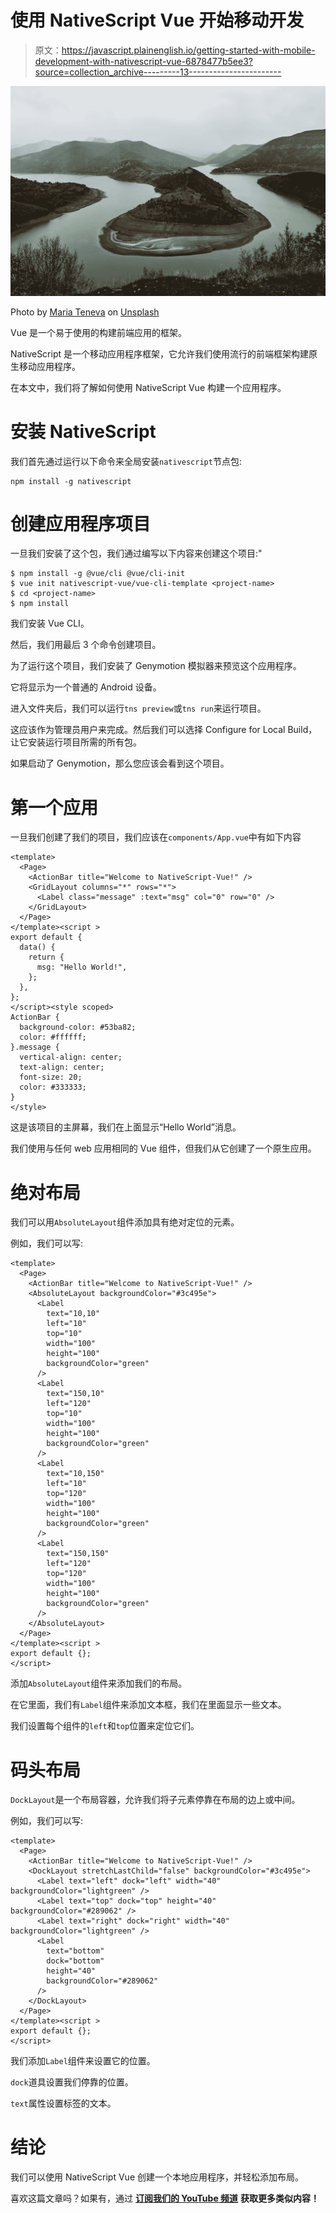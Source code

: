 # 使用 NativeScript Vue 开始移动开发

> 原文：<https://javascript.plainenglish.io/getting-started-with-mobile-development-with-nativescript-vue-6878477b5ee3?source=collection_archive---------13----------------------->

![](img/d8e737d136844d9652ce1b187e3dd220.png)

Photo by [Maria Teneva](https://unsplash.com/@miteneva?utm_source=medium&utm_medium=referral) on [Unsplash](https://unsplash.com?utm_source=medium&utm_medium=referral)

Vue 是一个易于使用的构建前端应用的框架。

NativeScript 是一个移动应用程序框架，它允许我们使用流行的前端框架构建原生移动应用程序。

在本文中，我们将了解如何使用 NativeScript Vue 构建一个应用程序。

# 安装 NativeScript

我们首先通过运行以下命令来全局安装`nativescript`节点包:

```
npm install -g nativescript
```

# 创建应用程序项目

一旦我们安装了这个包，我们通过编写以下内容来创建这个项目:"

```
$ npm install -g @vue/cli @vue/cli-init
$ vue init nativescript-vue/vue-cli-template <project-name>
$ cd <project-name>
$ npm install
```

我们安装 Vue CLI。

然后，我们用最后 3 个命令创建项目。

为了运行这个项目，我们安装了 Genymotion 模拟器来预览这个应用程序。

它将显示为一个普通的 Android 设备。

进入文件夹后，我们可以运行`tns preview`或`tns run`来运行项目。

这应该作为管理员用户来完成。然后我们可以选择 Configure for Local Build，让它安装运行项目所需的所有包。

如果启动了 Genymotion，那么您应该会看到这个项目。

# 第一个应用

一旦我们创建了我们的项目，我们应该在`components/App.vue`中有如下内容

```
<template>
  <Page>
    <ActionBar title="Welcome to NativeScript-Vue!" />
    <GridLayout columns="*" rows="*">
      <Label class="message" :text="msg" col="0" row="0" />
    </GridLayout>
  </Page>
</template><script >
export default {
  data() {
    return {
      msg: "Hello World!",
    };
  },
};
</script><style scoped>
ActionBar {
  background-color: #53ba82;
  color: #ffffff;
}.message {
  vertical-align: center;
  text-align: center;
  font-size: 20;
  color: #333333;
}
</style>
```

这是该项目的主屏幕，我们在上面显示“Hello World”消息。

我们使用与任何 web 应用相同的 Vue 组件，但我们从它创建了一个原生应用。

# 绝对布局

我们可以用`AbsoluteLayout`组件添加具有绝对定位的元素。

例如，我们可以写:

```
<template>
  <Page>
    <ActionBar title="Welcome to NativeScript-Vue!" />
    <AbsoluteLayout backgroundColor="#3c495e">
      <Label
        text="10,10"
        left="10"
        top="10"
        width="100"
        height="100"
        backgroundColor="green"
      />
      <Label
        text="150,10"
        left="120"
        top="10"
        width="100"
        height="100"
        backgroundColor="green"
      />
      <Label
        text="10,150"
        left="10"
        top="120"
        width="100"
        height="100"
        backgroundColor="green"
      />
      <Label
        text="150,150"
        left="120"
        top="120"
        width="100"
        height="100"
        backgroundColor="green"
      />
    </AbsoluteLayout>
  </Page>
</template><script >
export default {};
</script>
```

添加`AbsoluteLayout`组件来添加我们的布局。

在它里面，我们有`Label`组件来添加文本框，我们在里面显示一些文本。

我们设置每个组件的`left`和`top`位置来定位它们。

# 码头布局

`DockLayout`是一个布局容器，允许我们将子元素停靠在布局的边上或中间。

例如，我们可以写:

```
<template>
  <Page>
    <ActionBar title="Welcome to NativeScript-Vue!" />
    <DockLayout stretchLastChild="false" backgroundColor="#3c495e">
      <Label text="left" dock="left" width="40" backgroundColor="lightgreen" />
      <Label text="top" dock="top" height="40" backgroundColor="#289062" />
      <Label text="right" dock="right" width="40" backgroundColor="lightgreen" />
      <Label
        text="bottom"
        dock="bottom"
        height="40"
        backgroundColor="#289062"
      />
    </DockLayout>
  </Page>
</template><script >
export default {};
</script>
```

我们添加`Label`组件来设置它的位置。

`dock`道具设置我们停靠的位置。

`text`属性设置标签的文本。

# 结论

我们可以使用 NativeScript Vue 创建一个本地应用程序，并轻松添加布局。

喜欢这篇文章吗？如果有，通过 [**订阅我们的 YouTube 频道**](https://www.youtube.com/channel/UCtipWUghju290NWcn8jhyAw?sub_confirmation=true) **获取更多类似内容！**